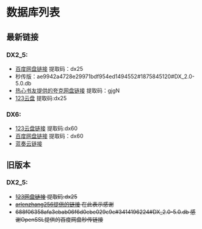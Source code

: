 # 数据库列表
## 最新链接
### DX2_5:
- [百度网盘链接](https://pan.baidu.com/s/1I10grt-by9EVBO93Uk12wQ?pwd=dx25)  提取码：dx25
- 秒传版：ae9942a4728e29971bdf954ed1494552#1875845120#DX_2.0-5.0.db
- [热心书友提供的夸克网盘链接](https://pan.quark.cn/s/a87f586373fd) 提取码：gjgN
- [123云盘](https://www.123pan.com/s/oNv9-DLI2.html)  提取码:dx25

### DX6:
- [123云盘链接](https://www.123pan.com/s/oNv9-NLI2.html)  提取码:dx60
- [百度网盘链接](https://pan.baidu.com/s/1E9zVJG2Ta43w7zeRnq8xAQ?pwd=dx60)  提取码：dx60
- [蓝奏云链接](https://xmy521.lanzouw.com/irSYX1d5lgcj)

## 旧版本
### DX2_5:
- ~~[123网盘链接](https://www.123pan.com/s/oNv9-zWI2.html)  提取码:dx25~~
- ~~[arlenzhang256提供的链接](https://cloud.zyuan.xyz/s/kR5s6) 在此表示感谢~~
- ~~688f06358afa3ebab06f6d0ebe029c9c#3414196224#DX_2.0-5.0.db    感谢OpenSSL提供的百度网盘秒传链接~~
